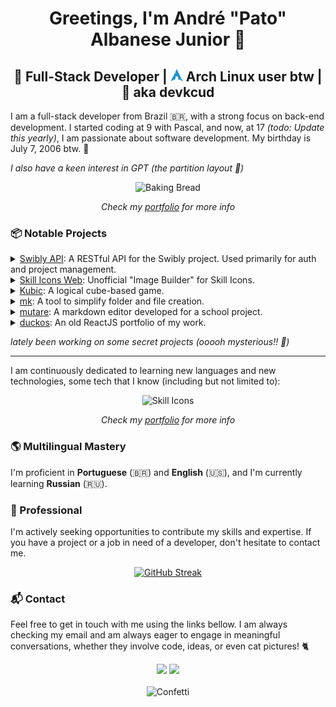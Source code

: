<h1 align="center">Greetings, I'm André "Pato" Albanese Junior 👋</h1>
<h2 align="center">🚀 Full-Stack Developer | <img height="20" src="icons/archlinux.svg"> Arch Linux user btw | 🦆 aka devkcud</h2>

I am a full-stack developer from Brazil 🇧🇷, with a strong focus on back-end development. I started coding at 9 with Pascal, and now, at 17 _(todo: Update this yearly)_, I am passionate about software development. My birthday is July 7, 2006 btw. 🎈

_I also have a keen interest in GPT (the partition layout 👀)_

<div align="center">
	<img src="https://i.imgur.com/1gSB77J.gif" alt="Baking Bread" />
</div>

<p align="center">
	<i>Check my <a href="https://www.devkcud.com">portfolio</a> for more info</i>
</p>

### 📦️ Notable Projects

<details>
  <summary><a href="https://github.com/swibly/swibly-api">Swibly API</a>: A RESTful API for the Swibly project. Used primarily for auth and project management.</summary>
  <a href="https://www.swibly.com.br">View Deployment</a>
  
  <p><b>Problem:</b> What can I say? It's THE project so I can graduate. I must do it right! It was (and still is) difficult to learn, cause it's a huge project. Difficult enough? No. I was the one responsible (for some time until a friend decided to help) for the cloud and DNS.</p>
  
  <p><b>Technologies used:</b></p>

  <ul>
    <li>Golang</li>
    <li>Gin</li>
    <li>GORM</li>
    <li>PostgreSQL</li>
    <li>Render</li>
    <li>Supabase</li>
    <li>Docker</li>
  </ul>
</details>

<details>
  <summary><a href="https://github.com/devkcud/skill-icons-web">Skill Icons Web</a>: Unofficial "Image Builder" for Skill Icons.</summary>
  <a href="https://skill-icons-web.vercel.app">View Deployment</a>
  
  <p><b>Problem:</b> I wanted a website to easily manipulate Skill Icons, but couldn't find any that fits my needs. After some time, I decided to create my own.</p>
  
  <p><b>Technologies used:</b></p>

  <ul>
    <li>Sveltekit</li>
    <li>Typescript</li>
    <li>TailwindCSS + DaisyUI</li>
    <li>SortableJS</li>
    <li>Zod</li>
  </ul>
</details>

<details>
  <summary><a href="https://github.com/devkcud/Kubic">Kubic</a>: A logical cube-based game.</summary>
  <a href="#">No Deployments :(</a>
  
  <p><b>Problem:</b> Another one of those school projects. This one is special, it is my first FULL game. I never did anything like that before, and do this in such a tight deadline is a hard challenge that I took and it was amazing to work in.</p>
  
  <p><b>Technologies used:</b></p>

  <ul>
    <li>Gamemaker GML</li>
    <li>Scribble</li>
  </ul>
</details>

<details>
  <summary><a href="https://github.com/devkcud/mk">mk</a>: A tool to simplify folder and file creation.</summary>
  <a href="#">No Deployments :(</a>
  
  <p><b>Problem:</b> This one is the one. The one that I'm proud of. A simple yet the command that I use the most in my Linux system. Creating a complete CLI tool is a fun thing to do. It was difficult, I didn't knew how to work with files in Go, and this project helped me understand a LOT about buffers, files, flags, and a lot of other things.</p>
  
  <p><b>Technologies used:</b></p>

  <ul>
    <li>Golang</li>
  </ul>
</details>

<details>
  <summary><a href="https://github.com/devkcud/mutare">mutare</a>: A markdown editor developed for a school project.</summary>
  <a href="https://https://devkcud.github.io/mutare/">View Deployment</a>
  
  <p><b>Problem:</b> Yet another school project. I made this one with a friend of mine, and it was good. The only problem is that we had one week to do all of it, so don't expect a lot of extensibility or it be responsive on mobile.</p>
  
  <p><b>Technologies used:</b></p>

  <ul>
    <li>HTML5</li>
    <li>CSS3</li>
    <li>Javascript</li>
  </ul>
</details>

<details>
  <summary><a href="https://github.com/devkcud/duckos">duckos</a>: An old ReactJS portfolio of my work.</summary>
  <a href="https://duckos.vercel.app">View Deployment</a>
  
  <p><b>Problem:</b> I wanted to learn React, and decided to create an OS-sim website. The only problem was <i>how?</i> Then I forced my self to learn React draggable in 4 weeks, many projects were lost during that time.</p>
  
  <p>Technologies used:</p>

  <ul>
    <li>React</li>
    <li>Typescript</li>
    <li>SASS</li>
    <li>Vercel</li>
  </ul>
</details>

_lately been working on some secret projects (ooooh mysterious!! 🎃)_

---

I am continuously dedicated to learning new languages and new technologies, some tech that I know (including but not limited to):

<div align="center">
	<img src="https://skillicons.dev/icons?i=astro,svelte,nextjs,golang,rust,typescript,java,python,php,tailwindcss,firebase,mongodb,postgresql,mysql,prisma,linux,arch,kali,neovim,docker&theme=dark&perline=10" alt="Skill Icons" />
</div>

<p align="center">
	<i>Check my <a href="https://www.devkcud.com">portfolio</a> for more info</i>
</p>

### 🌎 Multilingual Mastery

I'm proficient in **Portuguese** (🇧🇷) and **English** (🇺🇸), and I'm currently learning **Russian** (🇷🇺).

### 💼 Professional

I'm actively seeking opportunities to contribute my skills and expertise. If you have a project or a job in need of a developer, don't hesitate to contact me.

<p align="center">
	<a href="https://git.io/streak-stats">
		<img src="https://streak-stats.demolab.com?user=devkcud&theme=transparent&hide_border=true&hide_total_contributions=true" alt="GitHub Streak" />
	</a>
</p>

### 📬 Contact

Feel free to get in touch with me using the links bellow. I am always checking my email and am always eager to engage in meaningful conversations, whether they involve code, ideas, or even cat pictures! 🐈️

<div align="center">
	<a href = "mailto:andrescalisejr@gmail.com"><img src="https://img.shields.io/badge/-Gmail-%23cd3c2f?style=for-the-badge&logo=gmail&logoColor=white"></a>
	<a href = "mailto:patommmmm@proton.me"><img src="https://img.shields.io/badge/-Proton%20Mail-%236d4aff?style=for-the-badge&logo=protonmail&logoColor=white"></a>
</div>

<br />

<div align="center">
	<img src="https://i.imgur.com/7NbLOSy.gif" alt="Confetti" />
</div>

